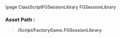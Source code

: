 \page ClassScriptFGSessionLibrary FGSessionLibrary
### Asset Path :
<b><blockquote>/Script/FactoryGame.FGSessionLibrary</blockquote></b>
